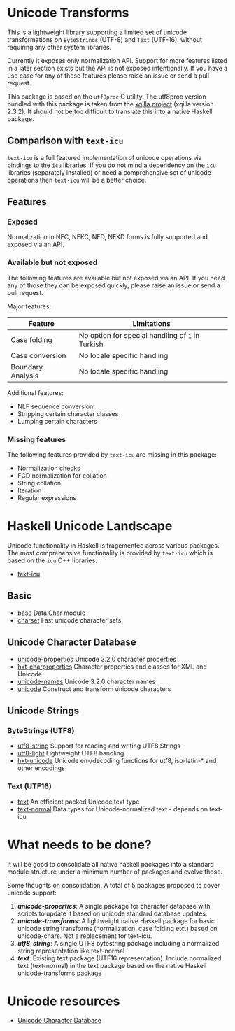 # Unicode Transforms
This is a lightweight library supporting a limited set of unicode
transformations on `ByteStrings` (UTF-8) and `Text` (UTF-16).
without requiring any other system libraries.

Currently it exposes only normalization API. Support for more features listed
in a later section exists but the API is not exposed intentionally. If you have
a use case for any of these features please raise an issue or send a pull
request.

This package is based on the `utf8proc` C utility. The utf8proc version bundled
with this package is taken from the
[xqilla project](http://xqilla.sourceforge.net/HomePage)
(xqilla version 2.3.2). It should not be too difficult to translate this into a
native Haskell package.

## Comparison with `text-icu`
`text-icu` is a full featured implementation of unicode operations via bindings
to the `icu` libraries. If you do not mind a dependency on the `icu` libraries
(separately installed) or need a comprehensive set of unicode operations then
`text-icu` will be a better choice.

## Features

### Exposed
Normalization in NFC, NFKC, NFD, NFKD forms is fully supported and exposed via
an API.

### Available but not exposed
The following features are available but not exposed via an API. If you need
any of those they can be exposed quickly, please raise an issue or send a pull
request.

Major features:

 Feature               | Limitations
 -------               | -----------
 Case folding          | No option for special handling of `i` in Turkish
 Case conversion       | No locale specific handling
 Boundary Analysis     | No locale specific handling

Additional features:
* NLF sequence conversion
* Stripping certain character classes
* Lumping certain characters

### Missing features
The following features provided by `text-icu` are missing in this package:
* Normalization checks
* FCD normalization for collation
* String collation
* Iteration
* Regular expressions

# Haskell Unicode Landscape

Unicode functionality in Haskell is fragemented across various packages.  The
most comprehensive functionality is provided by `text-icu` which is based on
the `icu` C++ libraries.

* [text-icu](https://stackage.org/lts/package/text-icu)

## Basic

* [base](https://www.stackage.org/lts/package/base) Data.Char module
* [charset](https://www.stackage.org/lts/package/charset) Fast unicode character sets

## Unicode Character Database
* [unicode-properties](https://hackage.haskell.org/package/unicode-properties) Unicode 3.2.0 character properties
* [hxt-charproperties](http://www.stackage.org/lts/package/hxt-charproperties) Character properties and classes for XML and Unicode
* [unicode-names](http://hackage.haskell.org/package/unicode-names) Unicode 3.2.0 character names
* [unicode](https://hackage.haskell.org/package/unicode) Construct and transform unicode characters

## Unicode Strings
### ByteStrings (UTF8)
* [utf8-string](https://www.stackage.org/lts/package/utf8-string) Support for reading and writing UTF8 Strings
* [utf8-light](https://www.stackage.org/lts/package/utf8-light) Lightweight UTF8 handling
* [hxt-unicode](https://www.stackage.org/lts/package/hxt-unicode) Unicode en-/decoding functions for utf8, iso-latin-\* and other encodings
### Text (UTF16)
* [text](https://www.stackage.org/lts/package/text) An efficient packed Unicode text type
* [text-normal](https://hackage.haskell.org/package/text-normal) Data types for Unicode-normalized text - depends on text-icu

# What needs to be done?

It will be good to consolidate all native haskell packages into a standard
module structure under a minimum number of packages and evolve those.

Some thoughts on consolidation. A total of 5 packages proposed to cover unicode
support:

1. **_unicode-properties_**: A single package for character database with
scripts to update it based on unicode standard database updates.
2. **_unicode-transforms_**: A lightweight native Haskell package for basic unicode
string transforms (normalization, case folding etc.) based on unicode-chars.
Not a replacement for text-icu.
3. **_utf8-string_**: A single UTF8 bytestring package including a normalized
string representation like text-normal
4. **_text_**: Existing text package (UTF16 representation). Include normalized
text (text-normal) in the text package based on the native Haskell
unicode-transforms package

# Unicode resources

* [Unicode Character Database](http://www.unicode.org/Public/UCD/latest/ucd)
